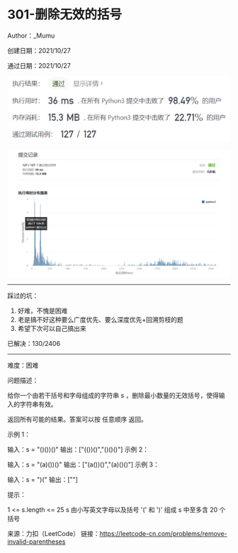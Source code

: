 # 301-删除无效的括号

Author：_Mumu

创建日期：2021/10/27

通过日期：2021/10/27

![](./通过截图2.jpg)

![](./通过截图1.jpg)

*****

踩过的坑：

1. 好难，不愧是困难
2. 老是搞不好这种要么广度优先、要么深度优先+回溯剪枝的题
3. 希望下次可以自己搞出来

已解决：130/2406

*****

难度：困难

问题描述：

给你一个由若干括号和字母组成的字符串 s ，删除最小数量的无效括号，使得输入的字符串有效。

返回所有可能的结果。答案可以按 任意顺序 返回。

 

示例 1：

输入：s = "()())()"
输出：["(())()","()()()"]
示例 2：

输入：s = "(a)())()"
输出：["(a())()","(a)()()"]
示例 3：

输入：s = ")("
输出：[""]


提示：

1 <= s.length <= 25
s 由小写英文字母以及括号 '(' 和 ')' 组成
s 中至多含 20 个括号

来源：力扣（LeetCode）
链接：https://leetcode-cn.com/problems/remove-invalid-parentheses
